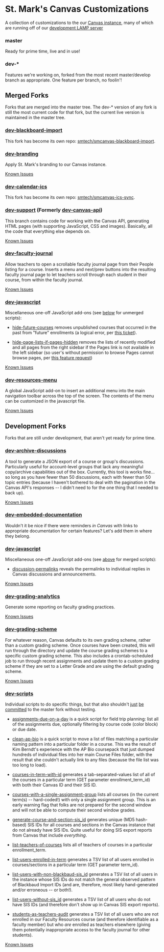 # St. Mark's Canvas Customizations

A collection of customizations to the our [Canvas instance](http://stmarksschool.instructure.org), many of which are running off of our [development LAMP server](http://area51.stmarksschool.org)

### master

Ready for prime time, live and in use!

### dev-*

Features we're working on, forked from the most recent master/develop branch as appropriate. One feature per branch, no foolin'!



## Merged Forks

Forks that are merged into the master tree. The dev-* version of any fork is still the most current code for that fork, but the current live version is maintained in the master tree.

### [dev-blackboard-import](http://github.com/smtech/canvas/tree/dev-blackboard-import/www/api/blackboard-import)

This fork has become its own repo: [smtech/smcanvas-blackboard-import](https://github.com/smtech/smcanvas-blackboard-import).

### [dev-branding](http://github.com/smtech/canvas/tree/dev-branding/www/branding)

Apply St. Mark's branding to our Canvas instance.

[Known Issues](http://github.com/smtech/canvas/issues?milestone=10)

### [dev-calendar-ics](http://github.com/smtech/canvas/tree/dev-calendar-ics/www/api/calendar-ics)

This fork has become its own repo: [smtech/smcanvas-ics-sync](https://github.com/smtech/smcanvas-ics-sync).

### [dev-support](http://github.com/smtech/canvas/tree/dev-support/www/include) (Formerly [dev-canvas-api](http://github.com/smtech/canvas/tree/dev-canvas-api))

This branch contains code for working with the Canvas API, generating HTML pages (with supporting JavaScript, CSS and images). Basically, all the code that everything else depends on.

[Known Issues](https://github.com/smtech/canvas/issues?milestone=12)

### [dev-faculty-journal](http://github.com/smtech/canvas/tree/dev-faculty-journal/www/javascript/faculty-journal.js)

Allow teachers to open a scrollable faculty journal page from their People listing for a course. Inserts a menu and next/prev buttons into the resulting faculty journal page to let teachers scroll through each student in their course, from within the faculty journal.

[Known Issues](http://github.com/smtech/canvas/issues?milestone=11)

### [dev-javascript](http://github.com/smtech/canvas/tree/dev-javascript/www/javascript)

Miscellaneous one-off JavaScript add-ons (see [below](#dev-javascript-1) for unmerged scripts):

  - [hide-future-courses](http://github.com/smtech/canvas/tree/dev-javascript/www/javascript/hide-future-courses.js) removes unpublished courses that occurred in the past from "future" enrollments (a logical error, per [this ticket](https://help.instructure.com/requests/173156)).

  - [hide-page-lists-if-pages-hidden](http://github.com/smtech/canvas/tree/dev-javascript/www/javascript/hide-page-lists-if-pages-hidden.js) removes the lists of recently modified and all pages from the right sidebar if the Pages link is not available in the left sidebar (so user's without permission to browse Pages cannot browse pages, per [this feature request](https://help.instructure.com/entries/21511835-Hide-All-Pages-List-when-Pages-is-Removed-from-Navigation))

[Known Issues](http://github.com/smtech/canvas/issues?milestone=3)

### [dev-resources-menu](http://github.com/smtech/canvas/tree/dev-resources-menu/www/javascript/resources-menu.js)

A global JavaScript add-on to insert an additional menu into the main navigation toolbar across the top of the screen. The contents of the menu can be customized in the javascript file.

[Known Issues](http://github.com/smtech/canvas/issues?milestone=2)



## Development Forks

Forks that are still under development, that aren't yet ready for prime time.

### [dev-archive-discussions](http://github.com/smtech/canvas/tree/dev-archive-discussions/www/www/api/archive-discussions)

A tool to generate a JSON export of a course or group's discussions. Particularly useful for account-level groups that lack any meaningful copy/archive capabilities out of the box. Currently, this tool is works fine... so long as you have fewer than 50 discussions, each with fewer than 50 topic entries (because I haven't bothered to deal with the pagination in the Canvas API's responses -- I didn't need to for the one thing that I needed to back up).

[Known Issues](http://github.com/smtech/canvas/issues?milestone=5)

### [dev-embedded-documentation](http://github.com/smtech/canvas/tree/dev-grading-scheme/www/javascript/embedded-documentation.js)

Wouldn't it be nice if there were reminders _in Canvas_ with links to appropriate documentation for certain features? Let's add them in where they belong.

### [dev-javascript](http://github.com/smtech/canvas/tree/dev-javascript/www/javascript)

Miscellaneous one-off JavaScript add-ons (see [above](#dev-javascript) for merged scripts):

  - [discussion-permalinks](http://github.com/smtech/canvas/tree/dev-javascript/www/javascript/discussion-permalinks.js) reveals the permalinks to individual replies in Canvas discussions and announcements.

[Known Issues](http://github.com/smtech/canvas/issues?milestone=3)

### [dev-grading-analytics](https://github.com/smtech/canvas/tree/dev-grading-analytics/www/api/grading-analytics)

Generate some reporting on faculty grading practices.

[Known Issues](http://github.com/smtech/canvas/issues?milestone=13)

### [dev-grading-scheme](http://github.com/smtech/canvas/tree/dev-grading-scheme/www/api/grading-scheme)

For whatever reason, Canvas defaults to its own grading scheme, rather than a custom grading scheme. Once courses have been created, this will run through the directory and update the course grading schemes to a specific custom grading scheme. This also includes a crontab-scheduled job to run through recent assignments and update them to a custom grading scheme if they are set to a Letter Grade and are using the default grading scheme.

[Known Issues](http://github.com/smtech/canvas/issues?milestone=9)

### [dev-scripts](http://github.com/smtech/canvas/tree/dev-scripts/www/api/scripts)

Individual scripts to do specific things, but that also shouldn't [just](https://github.com/smtech/canvas/commit/88b77a269063a342808443256f2f173ddf5881b5) [be](https://github.com/smtech/canvas/commit/a22552daa520f73cfb75b3f0ae93d1b8a08438af) [committed](https://github.com/smtech/canvas/commit/b51f50b579a7dcb54f6934ae9dd0a3523415ad5a) to the master fork without testing.

  - [assignments-due-on-a-day](http://github.com/smtech/canvas/tree/dev-scripts/www/api/scripts/assignments-due-on-a-day.php) is a quick script for field trip planning: list all of the assignments due, optionally filtering by course code (color block) or due date.


  - [clean-ap-bio](http://github.com/smtech/canvas/tree/dev-scripts/www/api/scripts/clean-ap-bio.php) is a quick script to move a list of files matching a particular naming pattern into a particular folder in a course. This wa the result of Kim Berndt's experience with the AP Bio coursepack that just dumped hundreds of individual files into her main Course Files folder, with the result that she couldn't actually link to any files (because the file list was too long to load).

  - [courses-in-term-with-id](http://github.com/smtech/canvas/tree/dev-scripts/www/api/scripts/courses-in-term-with-id.php) generates a tab-separated-values list of all of the courses in a particular term (GET parameter enrollment_term_id) with both their Canvas ID and their SIS ID.
  
  - [courses-with-a-single-assignment-group](http://github.com/smtech/canvas/tree/dev-scripts/www/api/scripts/courses-with-a-single-assignment-group.php) lists all courses (in the current term(s) -- hard-coded!) with only a single assignment group. This is an early warning flag that folks are not prepared for the second window and will not be able to compute their second window grades.

  - [generate-course-and-section-sis_id](http://github.com/smtech/canvas/tree/dev-scripts/www/api/scripts/generate-course-and-section-sis_id.php) generates unique (MD5 hash-based) SIS IDs for all courses and sections in the Canvas instance that do not already have SIS IDs. Quite useful for doing SIS export reports from Canvas that include _everything_.

  - [list-teachers-of-courses](http://github.com/smtech/canvas/tree/dev-scripts/www/api/scripts/list-teachers-of-courses.php) lists all of teachers of courses in a particular enrollment_term.

  - [list-users-enrolled-in-term](http://github.com/smtech/canvas/tree/dev-scripts/www/api/scripts/list-users-enrolled-in-term.php) generates a TSV list of all users enrolled in courses/sections in a particular term (GET parameter term_id).

  - [list-users-with-non-blackbaud-sis_id](http://github.com/smtech/canvas/tree/dev-scripts/www/api/scripts/list-users-with-non-blackbaud-sis_id.php) generates a TSV list of all users in the instance whose SIS IDs do not match the general observed pattern of Blackbaud Import IDs (and are, therefore, most likely hand-generated and/or erroneous -- or both!).

  - [list-users-without-sis_id](http://github.com/smtech/canvas/blob/dev-scripts/www/api/scripts/list-users-without-sis_id.php) generates a TSV list of all users who do not have SIS IDs (and therefore don't show up in Canvas SIS export reports).	

  - [students-as-teachers-audit](http://github.com/smtech/canvas/blob/dev-scripts/www/api/scripts/students-as-teachers-audit.php) generates a TSV list of all users who are not enrolled in our Faculty Resources course (and therefore identifiable as a faculty member) but who _are_ enrolled as teachers elsewhere (giving them potentially inappropriate access to the faculty journal for other students).

[Known Issues](http://github.com/smtech/canvas/issues?milestone=8)